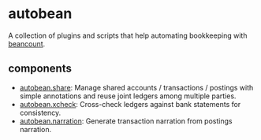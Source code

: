# autobean

A collection of plugins and scripts that help automating bookkeeping with [beancount](http://furius.ca/beancount/).

## components

* [autobean.share](autobean/share): Manage shared accounts / transactions / postings with simple annotations and reuse joint ledgers among multiple parties.
* [autobean.xcheck](autobean/xcheck): Cross-check ledgers against bank statements for consistency.
* [autobean.narration](autobean/narration): Generate transaction narration from postings narration.
